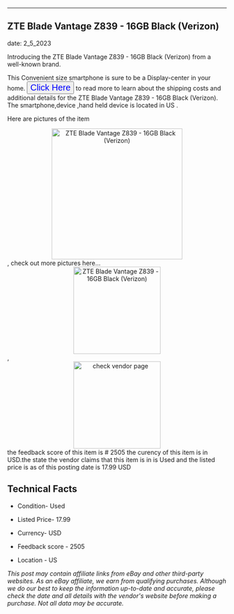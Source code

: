 ---
    

 ## ZTE Blade Vantage Z839 - 16GB Black (Verizon) 



    

date: 2_5_2023


      

Introducing the ZTE Blade Vantage Z839 - 16GB Black (Verizon) from a well-known brand.

This Convenient size smartphone is sure to be a Display-center in your home. <button style="font-size:20px;color:blue" onclick="window.location.href = 'https://www.ebay.com/itm/275651719698?hash=item402e1f7212%3Ag%3AbUcAAOSw00hjK1nc&mkevt=1&mkcid=1&mkrid=711-53200-19255-0&campid=%253CePNCampaignId%253E&customid=%253CreferenceId%253E&toolid=10049'">Click Here</button>  to read more to learn about the shipping costs and additional details for the ZTE Blade Vantage Z839 - 16GB Black (Verizon). The smartphone,device ,hand held device is located in US  .

Here are pictures of the item <div style="text-align:center;"><img onclick="window.location.href = 'https://origin-galleryplus.ebayimg.com/ws/web/275651719698_2_0_1/225x225.jpg,https://origin-galleryplus.ebayimg.com/ws/web/275651719698_3_0_1/225x225.jpg,https://origin-galleryplus.ebayimg.com/ws/web/275651719698_4_0_1/225x225.jpg';" src="https://i.ebayimg.com/thumbs/images/g/bUcAAOSw00hjK1nc/s-l225.jpg" alt="ZTE Blade Vantage Z839 - 16GB Black (Verizon)" style="width:300px; height:auto;object-fit:contain;" /></div>, check out more pictures here... <div style="text-align:center;"><img onclick="window.location.href = 'https://www.ebay.com/itm/275651719698?hash=item402e1f7212%3Ag%3AbUcAAOSw00hjK1nc&mkevt=1&mkcid=1&mkrid=711-53200-19255-0&campid=%253CePNCampaignId%253E&customid=%253CreferenceId%253E&toolid=10049';" src="https://i.ebayimg.com/images/g/bUcAAOSw00hjK1nc/s-l1600.jpg" alt="ZTE Blade Vantage Z839 - 16GB Black (Verizon)" style="width:200px; height:auto;object-fit:contain;" /></div>, <div style="text-align:center;"><img onclick="window.location.href = 'https://www.ebay.com/itm/275651719698?hash=item402e1f7212%3Ag%3AbUcAAOSw00hjK1nc&mkevt=1&mkcid=1&mkrid=711-53200-19255-0&campid=%253CePNCampaignId%253E&customid=%253CreferenceId%253E&toolid=10049';" src="https://origin-galleryplus.ebayimg.com/ws/web/275651719698_2_0_1/225x225.jpg,https://origin-galleryplus.ebayimg.com/ws/web/275651719698_3_0_1/225x225.jpg,https://origin-galleryplus.ebayimg.com/ws/web/275651719698_4_0_1/225x225.jpg" alt="check vendor page" style="width:200px; height:auto;object-fit:contain;"/></div> the feedback score of this item is # 2505 the curency of this item is in USD.the state the vendor claims that  this item is in is Used and the listed price is as of this posting date is 17.99 USD
      
      

 ## Technical Facts 



     
      

 - Condition- Used 


      

 - Listed Price- 17.99 


      

 - Currency- USD 


      

 - Feedback score - 2505 


      

 - Location - US 


      
      

 *_This post may contain affiliate links from eBay and other third-party websites. As an eBay affiliate, we earn from qualifying purchases. Although we do our best to keep the information up-to-date and accurate, please check the date and all details with the vendor's website before making a purchase. Not all data may be accurate._*



      
      